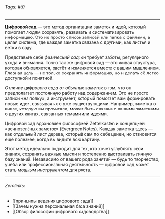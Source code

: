 ###### Tags:  #t0
___
**Цифровой сад** — это метод организации заметок и идей, который помогает людям сохранять, развивать и систематизировать информацию. Это не просто список записей или папка с файлами, а целая система, где каждая заметка связана с другими, как листья и ветки в саду.

Представьте себе *физический сад:* он требует заботы, регулярного ухода и внимания. Точно так же цифровой сад — это живая структура, которая обновляется, растёт и изменяется вместе с вашим мышлением. Главная цель — не только сохранять информацию, но и делать её легко доступной и понятной.

*Отличие цифрового сада от обычных заметок* в том, что он предполагает постоянную работу над содержанием. Это не просто записи «на полку», а инструмент, который помогает вам формировать новые идеи, связывая их с уже существующими. Например, заметка о книге, которую вы прочитали, может быть связана с вашими заметками о других книгах, связанных темами или идеями.

Цифровой сад вдохновлён философией Zettelkasten и концепцией «вечнозелёных заметок» (Evergreen Notes). Каждая заметка здесь — как отдельный лист дерева, который сам по себе ценен, но становится ещё полезнее, когда вы видите всю картину.

Этот метод идеально подходит для тех, кто хочет углублять свои знания, сохранять важные мысли и постепенно выстраивать личную базу знаний. Независимо от вашего рода занятий — будь то творчество, учёба или профессиональная деятельность — цифровой сад может стать *мощным инструментом* для роста.
___
###### Zerolinks: 
- [[принципы ведения цифрового сада]]
- [[Зачем нужна персональная база знаний]]
- [[Обзор философии цифрового садоводства]]